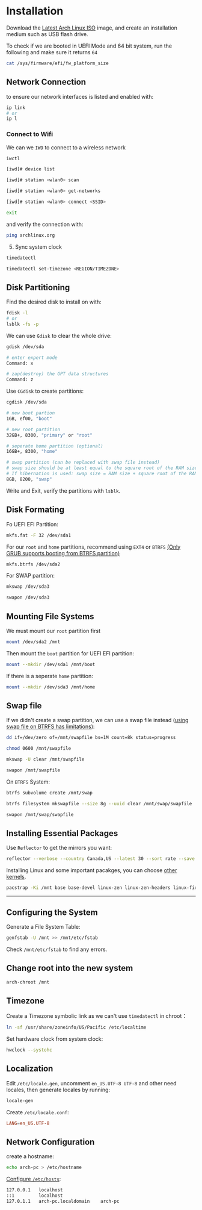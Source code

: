 # Installation

Download the [Latest Arch Linux ISO](https://archlinux.org/download/) image, and create an installation medium such as USB flash drive.

To check if we are booted in UEFI Mode and 64 bit system, run the following and make sure it returns `64`

```sh
cat /sys/firmware/efi/fw_platform_size
```

## Network Connection

to ensure our network interfaces is listed and enabled with:

```sh
ip link
# or
ip l
```

### Connect to Wifi

We can we `IWD` to connect to a wireless network

```sh
iwctl

[iwd]# device list

[iwd]# station <wlan0> scan

[iwd]# station <wlan0> get-networks

[iwd]# station <wlan0> connect <SSID>

exit
```

and verify the connection with:

```sh
ping archlinux.org
```

5. Sync system clock

```sh
timedatectl

timedatectl set-timezone <REGION/TIMEZONE>
```

## Disk Partitioning

Find the desired disk to install on with:

```sh
fdisk -l
# or
lsblk -fs -p
```

We can use `Gdisk` to clear the whole drive:

```sh
gdisk /dev/sda

# enter expert mode
Command: x

# zap(destroy) the GPT data structures
Command: z
```

Use `CGdisk` to create partitions:

```sh
cgdisk /dev/sda

# new boot partion
1GB, ef00, "boot"

# new root partition
32GB+, 8300, "primary" or "root"

# seperate home partition (optional)
16GB+, 8300, "home"

# swap partition (can be replaced with swap file instead)
# swap size should be at least equal to the square root of the RAM size and at most double the size of RAM
# If hibernation is used: swap size = RAM size + square root of the RAM size
8GB, 8200, "swap"
```

Write and Exit, verify the partitions with `lsblk`.

## Disk Formating

Fo UEFI EFI Partition:

```sh
mkfs.fat -F 32 /dev/sda1
```

For our `root` and `home` partitions, recommend using `EXT4` or `BTRFS` [(Only GRUB supports booting from BTRFS partition)](https://wiki.archlinux.org/title/Arch_boot_process#Feature_comparison)

```sh
mkfs.btrfs /dev/sda2
```

For SWAP partition:

```sh
mkswap /dev/sda3

swapon /dev/sda3
```

## Mounting File Systems

We must mount our `root` partition first

```sh
mount /dev/sda2 /mnt
```

Then mount the `boot` partition for UEFI EFI partition:

```sh
mount --mkdir /dev/sda1 /mnt/boot
```

If there is a seperate `home` partition:

```sh
mount --mkdir /dev/sda3 /mnt/home
```

## Swap file

If we didn't create a swap partition, we can use a swap file instead ([using swap file on BTRFS has limitations](https://wiki.archlinux.org/title/Btrfs#Swap_file)):

```sh
dd if=/dev/zero of=/mnt/swapfile bs=1M count=8k status=progress

chmod 0600 /mnt/swapfile

mkswap -U clear /mnt/swapfile

swapon /mnt/swapfile
```

On `BTRFS` System:

```sh
btrfs subvolume create /mnt/swap

btrfs filesystem mkswapfile --size 8g --uuid clear /mnt/swap/swapfile

swapon /mnt/swap/swapfile
```

## Installing Essential Packages

Use `Reflector` to get the mirrors you want:

```sh
reflector --verbose --country Canada,US --latest 30 --sort rate --save /etc/pacman.d/mirrorlist
```

Installing Linux and some important pacakges, you can choose [other kernels](https://wiki.archlinux.org/title/Kernel).

```sh
pacstrap -Ki /mnt base base-devel linux-zen linux-zen-headers linux-firmware neovim bash-completion btrfs-progs sof-firmware networkmanager
```

---

## Configuring the System

Generate a File System Table:

```sh
genfstab -U /mnt >> /mnt/etc/fstab
```

Check `/mnt/etc/fstab` to find any errors.

## Change root into the new system

```sh
arch-chroot /mnt
```

## Timezone

Create a Timezone symbolic link as we can't use `timedatectl` in chroot：

```sh
ln -sf /usr/share/zoneinfo/US/Pacific /etc/localtime
```

Set hardware clock from system clock:

```sh
hwclock --systohc
```

## Localization

Edit `/etc/locale.gen`, uncomment `en_US.UTF-8 UTF-8` and other need locales, then generate locales by running:

```sh
locale-gen
```

Create `/etc/locale.conf`:

```conf
LANG=en_US.UTF-8
```

## Network Configuration

create a hostname:

```sh
echo arch-pc > /etc/hostname
```

[Configure `/etc/hosts`](https://wiki.archlinux.org/title/Network_configuration#localhost_is_resolved_over_the_network):

```sh
127.0.0.1   localhost
::1         localhost
127.0.1.1   arch-pc.localdomain    arch-pc
```

